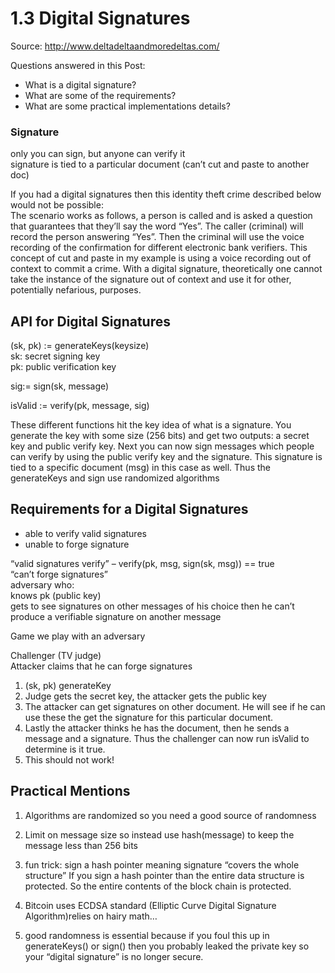 1.3 Digital Signatures
=======================================
Source:  http://www.deltadeltaandmoredeltas.com/

Questions answered in this Post:

-   What is a digital signature?
-   What are some of the requirements?
-   What are some practical implementations details?

### Signature

only you can sign, but anyone can verify it  
signature is tied to a particular document (can’t cut and paste to
another doc)

If you had a digital signatures then this identity theft crime described
below would not be possible:  
The scenario works as follows, a person is called and is asked a
question that guarantees that they’ll say the word “Yes”. The caller
(criminal) will record the person answering “Yes”. Then the criminal
will use the voice recording of the confirmation for different
electronic bank verifiers. This concept of cut and paste in my example
is using a voice recording out of context to commit a crime. With a
digital signature, theoretically one cannot take the instance of the
signature out of context and use it for other, potentially nefarious,
purposes.

## API for Digital Signatures

(sk, pk) := generateKeys(keysize)  
sk: secret signing key  
pk: public verification key

sig:= sign(sk, message)

isValid := verify(pk, message, sig)

These different functions hit the key idea of what is a signature. You
generate the key with some size (256 bits) and get two outputs: a secret
key and public verify key. Next you can now sign messages which people
can verify by using the public verify key and the signature. This
signature is tied to a specific document (msg) in this case as well.
Thus the generateKeys and sign use randomized algorithms

## Requirements for a Digital Signatures

-   able to verify valid signatures
-   unable to forge signature

“valid signatures verify” – verify(pk, msg, sign(sk, msg)) == true  
“can’t forge signatures”  
adversary who:  
knows pk (public key)  
gets to see signatures on other messages of his choice then he can’t
produce a verifiable signature on another message

Game we play with an adversary

Challenger (TV judge)  
Attacker claims that he can forge signatures

1. (sk, pk) generateKey  
2. Judge gets the secret key, the attacker gets the public key  
3. The attacker can get signatures on other document. He will see if he can use these the get the signature for this particular document.  
4. Lastly the attacker thinks he has the document, then he sends a message and a signature. Thus the challenger can now run isValid to determine is it true.  
5. This should not work!

## Practical Mentions

1. Algorithms are randomized so you need a good source of randomness  

2. Limit on message size so instead use hash(message) to keep the message less than 256 bits  

3. fun trick: sign a hash pointer meaning signature “covers the whole structure”  If you sign a hash pointer than the entire data structure is protected. So the entire contents of the block chain is protected.

4. Bitcoin uses ECDSA standard (Elliptic Curve Digital Signature Algorithm)relies on hairy math…  

5. good randomness is essential because if you foul this up in generateKeys() or sign() then you probably leaked the private key so your “digital signature” is no longer secure.
